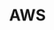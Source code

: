 ---
# This topic lives at
# https://digital.gov/topics/aws

slug: "aws"

# Topic Title
title: "AWS"

# description — keep it short and clear
summary: ""


# Weight
weight: 1

# For more information on managing topics,
# see https://github.com/GSA/digitalgov.gov/wiki
---
